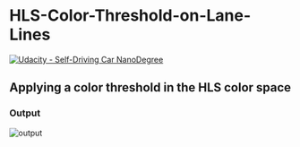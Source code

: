 # HLS-Color-Threshold-on-Lane-Lines

[![Udacity - Self-Driving Car NanoDegree](https://s3.amazonaws.com/udacity-sdc/github/shield-carnd.svg)](http://www.udacity.com/drive)

## Applying a color threshold in the HLS color space

### Output


![output](https://user-images.githubusercontent.com/34116562/49458514-f945c880-f812-11e8-9933-fc1ca494f372.png)
